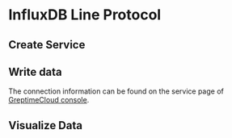 # InfluxDB Line Protocol

<!--@include: ../../../db-cloud-shared/tutorials/monitor-host-metrics/overview.md-->

## Create Service

<!--@include: ../../getting-started/create-service.md-->

## Write data

<!--@include: ../../../db-cloud-shared/tutorials/monitor-host-metrics/influxdb-demo.md-->

The connection information can be found on the service page of [GreptimeCloud console](https://console.greptime.cloud/service).

## Visualize Data

<!--@include: ./visualize-data.md-->

